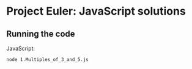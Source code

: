 # Project Euler: JavaScript solutions

## Running the code

JavaScript:

```
node 1.Multiples_of_3_and_5.js
```
